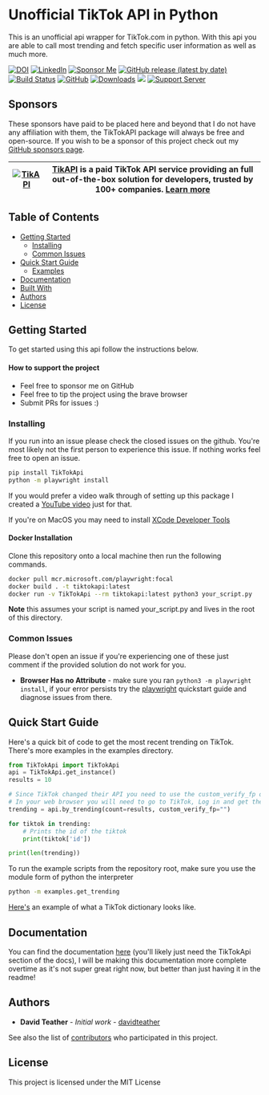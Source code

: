 
# Unofficial TikTok API in Python

This is an unofficial api wrapper for TikTok.com in python. With this api you are able to call most trending and fetch specific user information as well as much more.

 [![DOI](https://zenodo.org/badge/188710490.svg)](https://zenodo.org/badge/latestdoi/188710490) [![LinkedIn](https://img.shields.io/badge/LinkedIn-0077B5?style=for-the-badge&logo=linkedin&logoColor=white&style=flat-square)](https://www.linkedin.com/in/davidteather/) [![Sponsor Me](https://img.shields.io/static/v1?label=Sponsor&message=%E2%9D%A4&logo=GitHub)](https://github.com/sponsors/davidteather)  [![GitHub release (latest by date)](https://img.shields.io/github/v/release/davidteather/TikTok-Api)](https://github.com/davidteather/TikTok-Api/releases) [![Build Status](https://img.shields.io/github/workflow/status/davidteather/tiktok-api/TikTokApi%20CI/master)](https://github.com/davidteather/TikTok-Api/actions/workflows/package-test.yml) [![GitHub](https://img.shields.io/github/license/davidteather/TikTok-Api)](https://github.com/davidteather/TikTok-Api/blob/master/LICENSE) [![Downloads](https://pepy.tech/badge/tiktokapi)](https://pypi.org/project/TikTokApi/) ![](https://visitor-badge.laobi.icu/badge?page_id=davidteather.TikTok-Api) [![Support Server](https://img.shields.io/discord/783108952111579166.svg?color=7289da&logo=discord&style=flat-square)](https://discord.gg/yyPhbfma6f)

## Sponsors
These sponsors have paid to be placed here and beyond that I do not have any affiliation with them, the TikTokAPI package will always be free and open-source. If you wish to be a sponsor of this project check out my [GitHub sponsors page](https://github.com/sponsors/davidteather).

[![TikAPI](imgs/logo128.png)](https://tikapi.io/?ref=davidteather)   |  **[TikAPI](https://tikapi.io/?ref=davidteather)** is a paid TikTok API service providing an full out-of-the-box solution for developers, trusted by 100+ companies. [Learn more](https://tikapi.io/?ref=davidteather)
:-------------------------:|:-------------------------:

## Table of Contents
- [Getting Started](#getting-started)
    - [Installing](#installing)
    - [Common Issues](#common-issues)
- [Quick Start Guide](#quick-start-guide)
    - [Examples](https://github.com/davidteather/TikTok-Api/tree/master/examples)
- [Documentation](#documentation)
- [Built With](#built-with)
- [Authors](#authors)
- [License](#license)

## Getting Started

To get started using this api follow the instructions below.

#### How to support the project
* Feel free to sponsor me on GitHub
* Feel free to tip the project using the brave browser
* Submit PRs for issues :)

### Installing

If you run into an issue please check the closed issues on the github. You're most likely not the first person to experience this issue. If nothing works feel free to open an issue.

```sh
pip install TikTokApi
python -m playwright install
```
If you would prefer a video walk through of setting up this package I created a [YouTube video](https://www.youtube.com/watch?v=zwLmLfVI-VQ) just for that.



If you're on MacOS you may need to install [XCode Developer Tools](https://webkit.org/build-tools/)

#### Docker Installation

Clone this repository onto a local machine then run the following commands.

```sh
docker pull mcr.microsoft.com/playwright:focal
docker build . -t tiktokapi:latest
docker run -v TikTokApi --rm tiktokapi:latest python3 your_script.py
```

**Note** this assumes your script is named your_script.py and lives in the root of this directory.

### Common Issues

Please don't open an issue if you're experiencing one of these just comment if the provided solution do not work for you.

* **Browser Has no Attribute** - make sure you ran `python3 -m playwright install`, if your error persists try the [playwright](https://github.com/microsoft/playwright-python) quickstart guide and diagnose issues from there.

## Quick Start Guide

Here's a quick bit of code to get the most recent trending on TikTok. There's more examples in the examples directory.

```py
from TikTokApi import TikTokApi
api = TikTokApi.get_instance()
results = 10

# Since TikTok changed their API you need to use the custom_verify_fp option. 
# In your web browser you will need to go to TikTok, Log in and get the s_v_web_id value.
trending = api.by_trending(count=results, custom_verify_fp="")

for tiktok in trending:
    # Prints the id of the tiktok
    print(tiktok['id'])

print(len(trending))
```

To run the example scripts from the repository root, make sure you use the
module form of python the interpreter

```sh
python -m examples.get_trending
```

[Here's](https://gist.github.com/davidteather/7c30780bbc30772ba11ec9e0b909e99d) an example of what a TikTok dictionary looks like.

## Documentation

You can find the documentation [here](https://davidteather.github.io/TikTok-Api/docs/TikTokApi.html) (you'll likely just need the TikTokApi section of the docs), I will be making this documentation more complete overtime as it's not super great right now, but better than just having it in the readme!

## Authors

* **David Teather** - *Initial work* - [davidteather](https://github.com/davidteather)

See also the list of [contributors](https://github.com/davidteather/TikTok-Api/contributors) who participated in this project.

## License

This project is licensed under the MIT License
